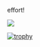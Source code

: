 effort!

![](https://media.giphy.com/media/t0bSJQ3Qoc9ag/giphy.gif)

[![trophy](https://github-profile-trophy.vercel.app/?username=suwonkun)](https://github.com/suwonkun/github-profile-trophy)
